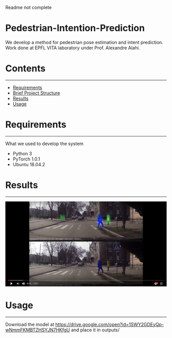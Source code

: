 Readme not complete

# Pedestrian-Intention-Prediction

We develop a method for pedestrian pose estimation and intent prediction. Work done at EPFL VITA laboratory under Prof. Alexandre Alahi.

# Contents
------------
  * [Requirements](#requirements)
  * [Brief Project Structure](#brief-project-structure)
  * [Results](#results)
  * [Usage](#usage)

# Requirements
------------
What we used to develop the system

  * Python 3
  * PyTorch 1.0.1
  * Ubuntu 18.04.2
  
# Results
------------
 
[![Vid](/others/Video.png)](https://www.youtube.com/watch?v=KTmi0D-UTTQ)


# Usage
------------

Download the model at https://drive.google.com/open?id=1SWY2GDEyQp-wNmmFKMBTZHSYJN7HKfgU and place it in outputs/
